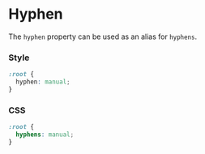 # Hyphen

The `hyphen` property can be used as an alias for `hyphens`.

<!-- tabs:start -->

### **Style**

```css
:root {
  hyphen: manual;
}
```

### **CSS**

```css
:root {
  hyphens: manual;
}
```

<!-- tabs:end -->
